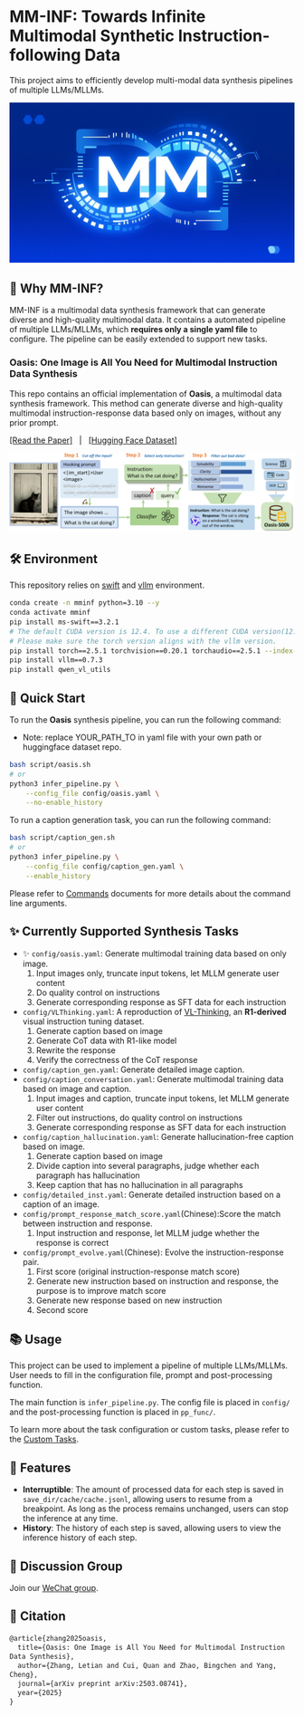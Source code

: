 # MM-INF: Towards Infinite Multimodal Synthetic Instruction-following Data

This project aims to efficiently develop multi-modal data synthesis pipelines of multiple LLMs/MLLMs.

![Logo](assets/mminf_logo.png)

## 🌟 Why MM-INF?

MM-INF is a multimodal data synthesis framework that can generate diverse and high-quality multimodal data. It contains a automated pipeline of multiple LLMs/MLLMs, which **requires only a single yaml file** to configure. The pipeline can be easily extended to support new tasks. 

### Oasis: One Image is All You Need for Multimodal Instruction Data Synthesis
This repo contains an official implementation of **Oasis**, a multimodal data synthesis framework. This method can generate diverse and high-quality multimodal instruction-response data based only on images, without any prior prompt.

<a href="https://arxiv.org/abs/2503.08741">[Read the Paper]</a> &nbsp; | &nbsp; <a href="https://huggingface.co/datasets/WonderThyme/Oasis">[Hugging Face Dataset]</a>

![image](assets/method-cropped.png)


## 🛠️ Environment

This repository relies on [swift](https://github.com/modelscope/ms-swift) and [vllm](https://github.com/vllm-project/vllm) environment.

```bash
conda create -n mminf python=3.10 --y
conda activate mminf
pip install ms-swift==3.2.1
# The default CUDA version is 12.4. To use a different CUDA version(12.1), run:
# Please make sure the torch version aligns with the vllm version.
pip install torch==2.5.1 torchvision==0.20.1 torchaudio==2.5.1 --index-url https://download.pytorch.org/whl/cu121 --force-reinstall
pip install vllm==0.7.3
pip install qwen_vl_utils
```

## 🚀 Quick Start

To run the **Oasis** synthesis pipeline, you can run the following command:
- Note: replace YOUR_PATH_TO in yaml file with your own path or huggingface dataset repo.
```bash
bash script/oasis.sh
# or
python3 infer_pipeline.py \
    --config_file config/oasis.yaml \
    --no-enable_history
```

To run a caption generation task, you can run the following command:
```bash
bash script/caption_gen.sh
# or
python3 infer_pipeline.py \
    --config_file config/caption_gen.yaml \
    --enable_history
```

Please refer to [Commands](docs/Commands.md) documents for more details about the command line arguments.

## ✨ Currently Supported Synthesis Tasks
- ✨ `config/oasis.yaml`: Generate multimodal training data based on only image.
    1. Input images only, truncate input tokens, let MLLM generate user content
    2. Do quality control on instructions
    3. Generate corresponding response as SFT data for each instruction
- `config/VLThinking.yaml`: A reproduction of [VL-Thinking](https://github.com/UCSC-VLAA/VL-Thinking), an **R1-derived** visual instruction tuning dataset.
    1. Generate caption based on image
    2. Generate CoT data with R1-like model
    3. Rewrite the response
    4. Verify the correctness of the CoT response
- `config/caption_gen.yaml`: Generate detailed image caption.
- `config/caption_conversation.yaml`: Generate multimodal training data based on image and caption.
    1. Input images and caption, truncate input tokens, let MLLM generate user content
    2. Filter out instructions, do quality control on instructions
    3. Generate corresponding response as SFT data for each instruction
- `config/caption_hallucination.yaml`: Generate hallucination-free caption based on image.
    1. Generate caption based on image
    2. Divide caption into several paragraphs, judge whether each paragraph has hallucination
    3. Keep caption that has no hallucination in all paragraphs
- `config/detailed_inst.yaml`: Generate detailed instruction based on a caption of an image.
- `config/prompt_response_match_score.yaml`(Chinese):Score the match between instruction and response.
    1. Input instruction and response, let MLLM judge whether the response is correct
- `config/prompt_evolve.yaml`(Chinese): Evolve the instruction-response pair.
    1. First score (original instruction-response match score)
    2. Generate new instruction based on instruction and response, the purpose is to improve match score
    3. Generate new response based on new instruction
    4. Second score



## 📚 Usage


This project can be used to implement a pipeline of multiple LLMs/MLLMs. User needs to fill in the configuration file, prompt and post-processing function.

The main function is `infer_pipeline.py`. The config file is placed in `config/` and the post-processing function is placed in `pp_func/`.

To learn more about the task configuration or custom tasks, please refer to the [Custom Tasks](docs/Custom_tasks.md).


## 📌 Features
- **Interruptible**: The amount of processed data for each step is saved in `save_dir/cache/cache.jsonl`, allowing users to resume from a breakpoint. As long as the process remains unchanged, users can stop the inference at any time.
- **History**: The history of each step is saved, allowing users to view the inference history of each step.

## 👋 Discussion Group
Join our [WeChat group](assets/MMINF_group.jpeg).

## 📎 Citation
```
@article{zhang2025oasis,
  title={Oasis: One Image is All You Need for Multimodal Instruction Data Synthesis},
  author={Zhang, Letian and Cui, Quan and Zhao, Bingchen and Yang, Cheng},
  journal={arXiv preprint arXiv:2503.08741},
  year={2025}
}
```

